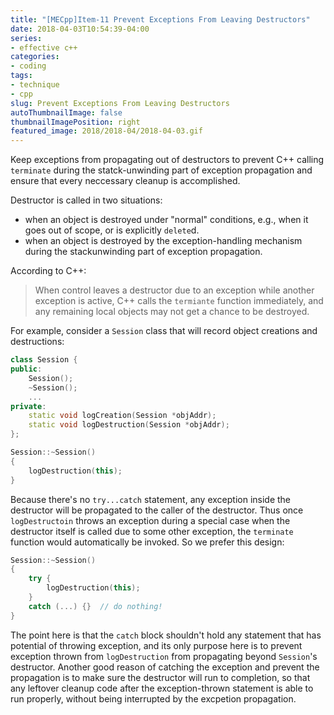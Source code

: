 ```yaml
---
title: "[MECpp]Item-11 Prevent Exceptions From Leaving Destructors"
date: 2018-04-03T10:54:39-04:00
series:
- effective c++
categories:
- coding
tags:
- technique
- cpp
slug: Prevent Exceptions From Leaving Destructors
autoThumbnailImage: false
thumbnailImagePosition: right
featured_image: 2018/2018-04/2018-04-03.gif
---
```


Keep exceptions from propagating out of destructors to prevent C++ calling `terminate` during the statck-unwinding part of exception propagation and ensure that every neccessary cleanup is accomplished.
<!--more-->

Destructor is called in two situations:

* when an object is destroyed under "normal" conditions, e.g., when it goes out of scope, or is explicitly `delete`d.
* when an object is destroyed by the exception-handling mechanism during the stackunwinding part of exception propagation.

According to C++:

>When control leaves a destructor due to an exception while another exception is active, C++ calls the `termiante` function immediately, and any remaining local objects may not get a chance to be destroyed.

For example, consider a `Session` class that will record object creations and destructions:

```cpp
class Session {
public:
    Session();
    ~Session();
    ...
private:
    static void logCreation(Session *objAddr);
    static void logDestruction(Session *objAddr);
};

Session::~Session()
{
    logDestruction(this);
}
```

Because there's no `try...catch` statement, any exception inside the destructor will be propagated to the caller of the destructor. Thus once `logDestructoin` throws an exception during a special case when the destructor itself is called due to some other exception, the `terminate` function would automatically be invoked. So we prefer this design:

```cpp
Session::~Session()
{
    try {
        logDestruction(this);
    }
    catch (...) {}  // do nothing!
}
```

The point here is that the `catch` block shouldn't hold any statement that has potential of throwing exception, and its only purpose here is to prevent exception thrown from `logDestruction` from propagating beyond `Session`'s destructor. Another good reason of catching the exception and prevent the propagation is to make sure the destructor will run to completion, so that any leftover cleanup code after the exception-thrown statement is able to run properly, without being interrupted by the excpetion propagation.
